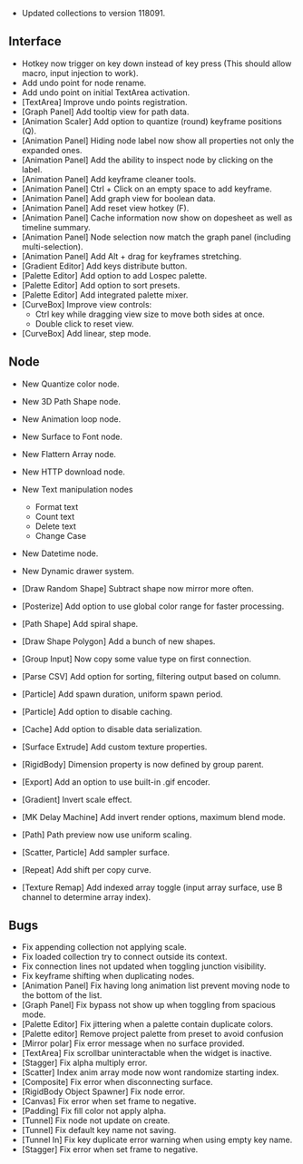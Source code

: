 - Updated collections to version 118091.

## Interface

- Hotkey now trigger on key down instead of key press (This should allow macro, input injection to work). 
- Add undo point for node rename.
- Add undo point on initial TextArea activation.
- [TextArea] Improve undo points registration.
- [Graph Panel] Add tooltip view for path data.
- [Animation Scaler] Add option to quantize (round) keyframe positions (Q).
- [Animation Panel] Hiding node label now show all properties not only the expanded ones.
- [Animation Panel] Add the ability to inspect node by clicking on the label.
- [Animation Panel] Add keyframe cleaner tools.
- [Animation Panel] Ctrl + Click on an empty space to add keyframe.
- [Animation Panel] Add graph view for boolean data.
- [Animation Panel] Add reset view hotkey (F).
- [Animation Panel] Cache information now show on dopesheet as well as timeline summary.
- [Animation Panel] Node selection now match the graph panel (including multi-selection).
- [Animation Panel] Add Alt + drag for keyframes stretching.
- [Gradient Editor] Add keys distribute button.
- [Palette Editor] Add option to add Lospec palette. 
- [Palette Editor] Add option to sort presets.
- [Palette Editor] Add integrated palette mixer.
- [CurveBox] Improve view controls: 
  - Ctrl key while dragging view size to move both sides at once.
  - Double click to reset view.
- [CurveBox] Add linear, step mode.



## Node

- New Quantize color node.
- New 3D Path Shape node.
- New Animation loop node.
- New Surface to Font node.
- New Flattern Array node.
- New HTTP download node.
- New Text manipulation nodes 
  - Format text
  - Count text
  - Delete text
  - Change Case
- New Datetime node.
- New Dynamic drawer system.



- [Draw Random Shape] Subtract shape now mirror more often.
- [Posterize] Add option to use global color range for faster processing.
- [Path Shape] Add spiral shape.
- [Draw Shape Polygon] Add a bunch of new shapes.
- [Group Input] Now copy some value type on first connection.
- [Parse CSV] Add option for sorting, filtering output based on column.
- [Particle] Add spawn duration, uniform spawn period.
- [Particle] Add option to disable caching.
- [Cache] Add option to disable data serialization.
- [Surface Extrude] Add custom texture properties.
- [RigidBody] Dimension property is now defined by group parent.
- [Export] Add an option to use built-in .gif encoder.
- [Gradient] Invert scale effect.
- [MK Delay Machine] Add invert render options, maximum blend mode.
- [Path] Path preview now use uniform scaling.
- [Scatter, Particle] Add sampler surface.
- [Repeat] Add shift per copy curve.
- [Texture Remap] Add indexed array toggle (input array surface, use B channel to determine array index).



## Bugs

- Fix appending collection not applying scale.
- Fix loaded collection try to connect outside its context.
- Fix connection lines not updated when toggling junction visibility.
- Fix keyframe shifting when duplicating nodes.
- [Animation Panel] Fix having long animation list prevent moving node to the bottom of the list.
- [Graph Panel] Fix bypass not show up when toggling from spacious mode.
- [Palette Editor] Fix jittering when a palette contain duplicate colors.
- [Palette editor] Remove project palette from preset to avoid confusion
- [Mirror polar] Fix error message when no surface provided.
- [TextArea] Fix scrollbar uninteractable when the widget is inactive.
- [Stagger] Fix alpha multiply error.
- [Scatter] Index anim array mode now wont randomize starting index.
- [Composite] Fix error when disconnecting surface.
- [RigidBody Object Spawner] Fix node error.
- [Canvas] Fix error when set frame to negative.
- [Padding] Fix fill color not apply alpha.
- [Tunnel] Fix node not update on create.
- [Tunnel] Fix default key name not saving.
- [Tunnel In] Fix key duplicate error warning when using empty key name. 
- [Stagger] Fix error when set frame to negative.